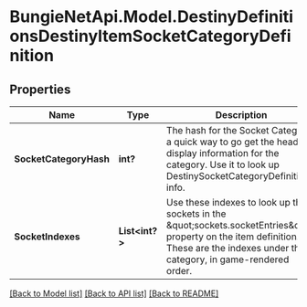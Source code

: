 # BungieNetApi.Model.DestinyDefinitionsDestinyItemSocketCategoryDefinition
## Properties

Name | Type | Description | Notes
------------ | ------------- | ------------- | -------------
**SocketCategoryHash** | **int?** | The hash for the Socket Category: a quick way to go get the header display information for the category. Use it to look up DestinySocketCategoryDefinition info. | [optional] 
**SocketIndexes** | **List<int?>** | Use these indexes to look up the sockets in the \&quot;sockets.socketEntries\&quot; property on the item definition. These are the indexes under the category, in game-rendered order. | [optional] 

[[Back to Model list]](../README.md#documentation-for-models) [[Back to API list]](../README.md#documentation-for-api-endpoints) [[Back to README]](../README.md)

